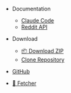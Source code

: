 <!-- _navbar.md -->

- Documentation
  - [Claude Code](../claude/docs/claude-code/README.md)
  - [Reddit API](../reddit/reddit-api.md)

- Download
  - [📦 Download ZIP](https://github.com/jamesprial/doc-repo/archive/refs/heads/main.zip)
  - [Clone Repository](https://github.com/jamesprial/doc-repo)

- [GitHub](https://github.com/jamesprial/doc-repo)
- [🔗 Fetcher](https://jamesprial.github.io/fetcher/)
